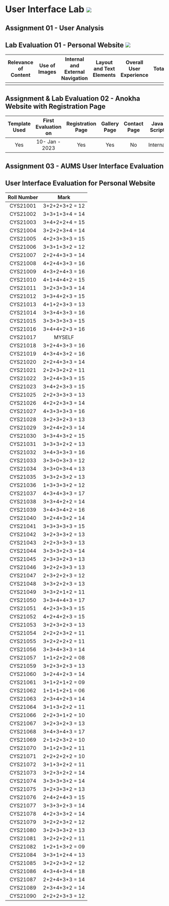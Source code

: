 # User Interface Lab ![](https://img.shields.io/badge/-Live-brightgreen)

## Assignment 01 - User Analysis 


## Lab Evaluation 01 - Personal Website ![](https://img.shields.io/badge/-Completed-brightgreen)

| Relevance of Content | Use of Images | Internal and External Navigation | Layout and Text Elements | Overall User Experience | Total | 
|:--------------------:|:-------------:|:--------------------------------:|:------------------------:|:-----------------------:|:-----:|
|                    |       |                   |                      |                  |     |

## Assignment & Lab Evaluation 02 - Anokha Website with Registration Page

| Template Used | First Evaluation on |  Registration Page | Gallery Page | Contact Page | Java Script | Style Guide | Best Practices | 
|:-------------:|:-------------------:|:------------------:|:------------:|:------------:|:-----------:|:-----------:|:--------------:|
|    Yes        |   10- Jan - 2023    |       Yes          |      Yes     |     No       |   Internal   |     Yes    |     Yes        |

## Assignment 03 - AUMS User Interface Evaluation

## User Interface Evaluation for Personal Website

|  Roll Number |     Mark       | 
 |:------------:|:--------------:| 
 |   CYS21001   | 3+2+2+3+2 = 12 | 
 |   CYS21002   | 3+3+1+3+4 = 14 | 
 |   CYS21003   | 3+4+2+2+4 = 15 | 
 |   CYS21004   | 3+2+2+3+4 = 14 | 
 |   CYS21005   | 4+2+3+3+3 = 15 | 
 |   CYS21006   | 3+3+1+3+2 = 12 | 
 |   CYS21007   | 2+2+4+3+3 = 14 | 
 |   CYS21008   | 4+2+4+3+3 = 16 | 
 |   CYS21009   | 4+3+2+4+3 = 16 | 
 |   CYS21010   | 4+1+4+4+2 = 15 | 
 |   CYS21011   | 3+2+3+3+3 = 14 | 
 |   CYS21012   | 3+3+4+2+3 = 15 | 
 |   CYS21013   | 4+1+2+3+3 = 13 | 
 |   CYS21014   | 3+3+4+3+3 = 16 | 
 |   CYS21015   | 3+3+3+3+3 = 15 | 
 |   CYS21016   | 3+4+4+2+3 = 16 | 
 |   CYS21017   |   MYSELF       | 
 |   CYS21018   | 3+2+4+3+3 = 16 | 
 |   CYS21019   | 4+3+4+3+2 = 16 | 
 |   CYS21020   | 2+2+4+3+3 = 14 | 
 |   CYS21021   | 2+2+3+2+2 = 11 | 
 |   CYS21022   | 3+2+4+3+3 = 15 | 
 |   CYS21023   | 3+4+2+3+3 = 15 | 
 |   CYS21025   | 2+2+3+3+3 = 13 | 
 |   CYS21026   | 4+2+2+3+3 = 14 | 
 |   CYS21027   | 4+3+3+3+3 = 16 | 
 |   CYS21028   | 3+2+3+2+3 = 13 |
 |   CYS21029   | 3+2+4+2+3 = 14 |  
 |   CYS21030   | 3+3+4+3+2 = 15 | 
 |   CYS21031   | 3+3+3+2+2 = 13 | 
 |   CYS21032   | 3+4+3+3+3 = 16 | 
 |   CYS21033   | 3+3+0+3+3 = 12 | 
 |   CYS21034   | 3+3+0+3+4 = 13 | 
 |   CYS21035   | 3+3+2+3+2 = 13 | 
 |   CYS21036   | 1+3+3+3+2 = 12 | 
 |   CYS21037   | 4+3+4+3+3 = 17 |  
 |   CYS21038   | 3+3+4+2+2 = 14 | 
 |   CYS21039   | 3+4+3+4+2 = 16 | 
 |   CYS21040   | 3+2+4+3+2 = 14 | 
 |   CYS21041   | 3+3+3+3+3 = 15 | 
 |   CYS21042   | 3+2+3+3+2 = 13 | 
 |   CYS21043   | 2+2+3+3+3 = 13 | 
 |   CYS21044   | 3+3+3+2+3 = 14 | 
 |   CYS21045   | 2+3+3+2+3 = 13 | 
 |   CYS21046   | 3+2+2+3+3 = 13 | 
 |   CYS21047   | 2+3+2+2+3 = 12 | 
 |   CYS21048   | 3+3+2+2+3 = 13 | 
 |   CYS21049   | 3+3+2+1+2 = 11 | 
 |   CYS21050   | 3+3+4+4+3 = 17 |  
 |   CYS21051   | 4+2+3+3+3 = 15 |   
 |   CYS21052   | 4+2+4+2+3 = 15 |  
 |   CYS21053   | 3+2+3+2+3 = 13 |  
 |   CYS21054   | 2+2+2+3+2 = 11 | 
 |   CYS21055   | 3+2+2+2+2 = 11 | 
 |   CYS21056   | 3+3+4+3+3 = 14 | 
 |   CYS21057   | 1+1+2+2+2 = 08 | 
 |   CYS21059   | 3+2+3+2+3 = 13 | 
 |   CYS21060   | 3+2+4+2+3 = 14 | 
 |   CYS21061   | 3+1+2+1+2 = 09 | 
 |   CYS21062   | 1+1+1+2+1 = 06 | 
 |   CYS21063   | 2+3+4+2+3 = 14 | 
 |   CYS21064   | 3+1+3+2+2 = 11 | 
 |   CYS21066   | 2+2+3+1+2 = 10 | 
 |   CYS21067   | 3+2+3+2+3 = 13 | 
 |   CYS21068   | 3+4+3+4+3 = 17 | 
 |   CYS21069   | 2+1+2+3+2 = 10 | 
 |   CYS21070   | 3+1+2+3+2 = 11 | 
 |   CYS21071   | 2+2+2+2+2 = 10 | 
 |   CYS21072   | 3+1+3+2+2 = 11 | 
 |   CYS21073   | 3+2+3+2+2 = 14 | 
 |   CYS21074   | 3+3+3+3+2 = 14 | 
 |   CYS21075   | 3+2+3+3+2 = 13 | 
 |   CYS21076   | 2+4+2+4+3 = 15 | 
 |   CYS21077   | 3+3+3+2+3 = 14 | 
 |   CYS21078   | 4+2+3+3+2 = 14 | 
 |   CYS21079   | 3+2+2+3+2 = 12 | 
 |   CYS21080   | 3+2+3+3+2 = 13 | 
 |   CYS21081   | 3+2+2+2+2 = 11 | 
 |   CYS21082   | 1+2+1+3+2 = 09 | 
 |   CYS21084   | 3+3+1+2+4 = 13 | 
 |   CYS21085   | 3+2+2+3+2 = 12 | 
 |   CYS21086   | 4+3+4+3+4 = 18 | 
 |   CYS21087   | 2+2+4+3+3 = 14 | 
 |   CYS21089   | 2+3+4+3+2 = 14 | 
 |   CYS21090   | 2+2+2+3+3 = 12 |   
